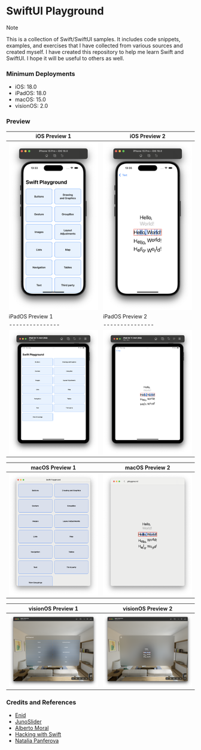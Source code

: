 
# SwiftUI Playground

> [!NOTE]
> This is a collection of Swift/SwiftUI samples. It includes code snippets, examples, and exercises that I have collected from various sources and created myself.
> I have created this repository to help me learn Swift and SwiftUI. I hope it will be useful to others as well.

### Minimum Deployments

- iOS: 18.0
- iPadOS: 18.0
- macOS: 15.0
- visionOS: 2.0

### Preview

|  iOS Preview 1 | iOS Preview 2 |
| --------------- | --------------- |
| <img src="./docs//screenshots/screenshot_0.png" /> | <img src="./docs//screenshots/screenshot_1.png" /> |
| iPadOS Preview 1 | iPadOS Preview 2 |
| --------------- | --------------- |
| <img src="./docs//screenshots/screenshot_2.png" /> | <img src="./docs//screenshots/screenshot_3.png" /> |

| macOS Preview 1 | macOS Preview 2 |
| --------------- | --------------- |
| <img src="./docs//screenshots/screenshot_4.png" /> | <img src="./docs//screenshots/screenshot_5.png" /> |

| visionOS Preview 1 | visionOS Preview 2 |
| --------------- | --------------- |
| <img src="./docs//screenshots/screenshot_6.png" /> | <img src="./docs//screenshots/screenshot_7.png" /> |

### Credits and References
- [Enid](https://x.com/ios_dev_alb)
- [JunoSlider](https://github.com/christianselig/JunoSlider)
- [Alberto Moral](https://x.com/AlbertMoral)
- [Hacking with Swift](https://www.hackingwithswift.com/)
- [Natalia Panferova](https://x.com/natpanferova)
